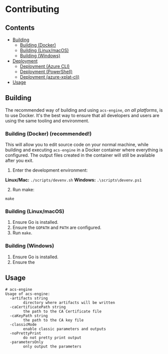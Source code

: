 # Contributing

## Contents

* [Building](#building)
  * [Building (Docker)](#building-docker)
  * [Building (Linux/macOS)](#building-linux-macos)
  * [Building (Windows)](#buiding-windows)
* [Deployment](#deployment)
  * [Deployment (Azure CLI)](#deployment-azure-cli)
  * [Deployment (PowerShell)](#deployment-powershell)
  * [Deployment (azure-xplat-cli)](#deployment-azure-xplat-cli)
* [Usage](#usage)

## Building

The recommended way of building and using `acs-engine`, *on all platforms*,
is to use Docker. It's the best way to ensure that all developers
and users are using the same tooling and environment.

### Building (Docker) (recommended!)

This will allow you to edit source code on your normal
machine, while building and executing `acs-engine` in a
Docker container where everything is configured. The output
files created in the container will still be available
after you exit.

1. Enter the development environment:

  **Linux/Mac:** `./scripts/devenv.sh`
  **Windows:**  `.\scripts\devenv.ps1`

2. Run make:
  ```
  make
  ```

### Building (Linux/macOS)

1. Ensure Go is installed.
2. Ensure the `GOPATH` and `PATH` are configured.
3. Run `make`.

### Building (Windows)

1. Ensure Go is installed.
2. Ensure the 

## Usage

```
# acs-engine
Usage of acs-engine:
  -artifacts string
    	directory where artifacts will be written
  -caCertificatePath string
    	the path to the CA Certificate file
  -caKeyPath string
    	the path to the CA key file
  -classicMode
    	enable classic parameters and outputs
  -noPrettyPrint
    	do not pretty print output
  -parametersOnly
    	only output the parameters
```

